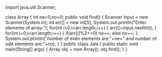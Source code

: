 import java.util.Scanner;

class Array {
 int ne=0,no=0;
	public void find() {
		Scanner input = new Scanner(System.in);
		int arr[] = new int[5];
		System.out.println("Enter elements of array:");
		for(int i=0;i<arr.length;i++)
		{
			arr[i]=input.nextInt();
		}
		for(int i=0;i<arr.length;i++)
		{
			if(arr[i]%2==0)
				ne++;
			else
				no++;
		}
		System.out.println("number of even elements are:"+ne+" and number of odd elements are:"+no);
	}
}
public class Jala {
	public static void main(String[] args) 
		{
			Array obj = new Array();
			obj.find();
		}
}
